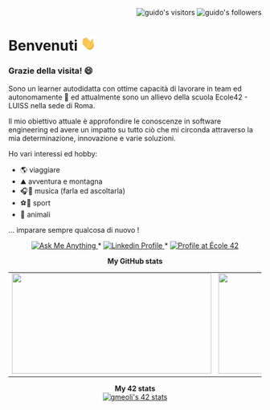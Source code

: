 <p align="right">
	<img alt="guido's visitors" src="https://komarev.com/ghpvc/?username=gmeoli&&style=flat-square" />
	<img alt="guido's followers" src="https://img.shields.io/github/followers/gmeoli?color=blue" />
</p>

# Benvenuti <img src="https://raw.githubusercontent.com/appinha/appinha/main/img/Hi.gif" width="30px">

### Grazie della visita! 😄

Sono un learner autodidatta con ottime capacità di lavorare in team ed autonomamente 🙏 ed attualmente sono un allievo della scuola Ecole42 - LUISS nella sede di Roma.
<p>Il mio obiettivo attuale è approfondire le conoscenze in software engineering ed avere un impatto su tutto ciò che mi circonda attraverso la mia determinazione, innovazione e varie soluzioni.</p>

Ho vari interessi ed hobby:
* 🌎   viaggiare
* ⛰️   avventura e montagna
* 🎧🎼 musica (farla ed ascoltarla)
* ⚽🏀 sport
* 🐾   animali

... imparare sempre qualcosa di nuovo !

<p align="center">
	<a href="mailto:guidomeoli94@gmail.com">
		<img alt="Ask Me Anything" src="https://img.shields.io/badge/-Ask_me_anything-blueviolet?style=flat&logo=Gmail&logoColor=white&link=mailto:guidomeoli94@gmail.com" />
	</a>
	<span> * </span>
	<a href="https://www.linkedin.com/in/guido-meoli/">
		<img alt="Linkedin Profile" src="https://img.shields.io/badge/-Linkedin_Profile-0072b1?style=flat&logo=Linkedin&logoColor=white&link=https://www.linkedin.com/in/guido-meoli/" />
	</a>
	<span> * </span>
	<a href="https://profile.intra.42.fr/users/gmeoli">
		<img alt="Profile at École 42" src="https://img.shields.io/badge/-gmeoli_@_42-ff69b4?style=flat&logoColor=white&link=https://profile.intra.42.fr/users/gmeoli" />
	</a>
</p>

<div align="center">
	<table>
		<tr>
			<b>My GitHub stats</b>
		</tr>
		<tr>
			<td>
				<a href="https://github.com/gmeoli">
					<img src="https://awesome-github-stats.azurewebsites.net/user-stats/gmeoli?cardType=level&theme=tokyonight" width="397" height="200">
				</a> 
			</td>
			<td>
				<a href="https://github.com/gmeoli?tab=repositories">
					<img src="https://github-readme-stats.vercel.app/api/top-langs/?username=gmeoli&layout=compact&theme=tokyonight" width="442" height="200">
				</a>
			</td>
		</tr>
	</table>
	<table>
		<tr>
			<b>My 42 stats</b></br>
		</tr>
		<tr>
			<a href="https://github.com/gmeoli">
				<img src="https://badge42.vercel.app/api/v2/cl9k332j900450hjilmw0yxxe/stats?cursusId=21&coalitionId=124" alt="gmeoli's 42 stats" />
			</a>
		</tr>
	</table>
	<table>
		<tr>
			<b></b></br>
		</tr>
	</table>
	
	
</div>
